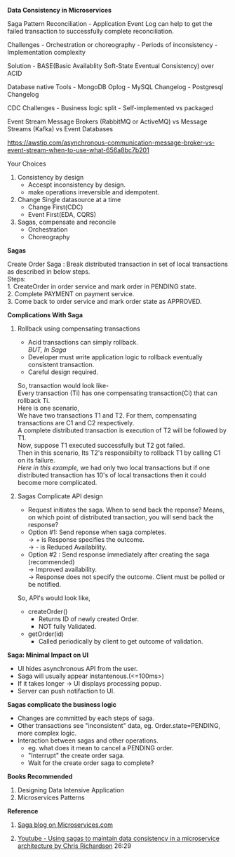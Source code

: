 **Data Consistency in Microservices**

Saga Pattern
Reconciliation
	- Application Event Log can help to get the failed transaction to successfully complete reconciliation.

Challenges
	- Orchestration or choreography
	- Periods of inconsistency
	- Implementation complexity

Solution
	- BASE(Basic Availablity Soft-State Eventual Consistency) over ACID
	
Database native Tools
	- MongoDB Oplog
	- MySQL Changelog
	- Postgresql Changelog

CDC Challenges
	- Business logic split
	- Self-implemented vs packaged

Event Stream
	Message Brokers	(RabbitMQ or ActiveMQ)
		vs
	Message Streams	(Kafka)
		vs
	Event Databases	
	
	
https://awstip.com/asynchronous-communication-message-broker-vs-event-stream-when-to-use-what-656a8bc7b201

Your Choices

1. Consistency by design
	- Accespt inconsistency by design.
	- make operations irreversible and idempotent.
2. Change Single datasource at a time
	- Change First(CDC)
	- Event First(EDA, CQRS)
3. Sagas, compensate and reconcile
	- Orchestration
	- Choreography

**Sagas**

Create Order Saga : Break distributed transaction in set of local transactions as described in below steps.<br>
Steps:<br>
	1. CreateOrder in order service and mark order in PENDING state.<br>
	2. Complete PAYMENT on payment service.<br>
	3. Come back to order service and mark order state as APPROVED.<br>

**Complications With Saga**

1. Rollback using compensating transactions
	- Acid transactions can simply rollback.<br> 
				*BUT, In Saga* 
	- Developer must write application logic to rollback eventually consistent transaction.
	- Careful design required.<br>

	So, transaction would look like- <br>
	Every transaction (Ti) has one compensating transaction(Ci) that can rollback Ti.<br>
	Here is one scenario, <br> 
	We have two transactions T1 and T2. For them, compensating transactions are C1 and C2 respectively.<br>
	A complete distributed transaction is execution of T2 will be followed by T1.<br>
	Now, suppose T1 executed successfully but T2 got failed.<br>
	Then in this scenario, Its T2's responsibilty to rollback T1 by calling C1 on its failure.<br>
	*Here in this example,* we had only two local transactions but if one distributed transaction has 10's of local transactions then it could become more complicated.

2. Sagas Complicate API design
	- Request initiates the saga. When to send back the reponse? Means, on which point of distributed transaction, you will send back the response?<br>
	- Option #1: Send reponse when saga completes.<br>
		-> + is Response specifies the outcome. <br>
		-> - is Reduced Availability. <br>
	- Option #2 : Send response immediately after creating the saga (recommended) <br>
		-> Improved availability.<br>
		-> Response does not specify the outcome. Client must be polled or be notified. <br>

	So, API's would look like, <br>
	- createOrder() <br>
		- Returns ID of newly created Order. <br>
		- NOT fully Validated. <br>
	- getOrder(id) <br>
		- Called periodically by client to get outcome of validation.

**Saga: Minimal Impact on UI**

* UI hides asynchronous API from the user.
* Saga will usually appear instantenous.(<=100ms>)
* If it takes longer -> UI displays processing popup.
* Server can push notifaction to UI.
	
**Sagas complicate the business logic**
* Changes are committed by each steps of saga.
* Other transactions see "inconsistent" data, eg. Order.state=PENDING, more complex logic.
* Interaction between sagas and other operations.<br>
	- eg. what does it mean to cancel a PENDING order.
	- "Interrupt" the create order saga.
	- Wait for the create order saga to complete?



**Books Recommended**
1. Designing Data Intensive Application
2. Microservices Patterns

**Reference**

1. [Saga blog on Microservices.com](https://microservices.io/patterns/data/saga.html#:~:text=Example%3A%20Choreography%2Dbased%20saga&text=The%20Order%20Service%20receives%20the,an%20event%20indicating%20the%20outcome)

2. [Youtube - Using sagas to maintain data consistency in a microservice architecture by Chris Richardson](https://www.youtube.com/watch?v=YPbGW3Fnmbc) 26:29
